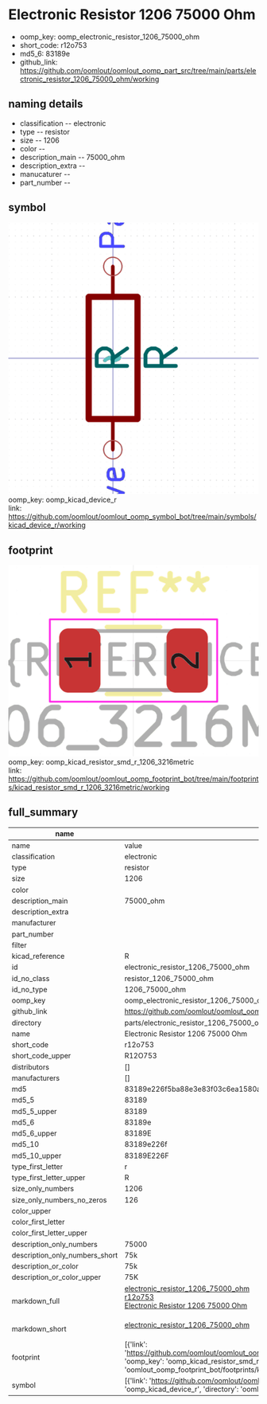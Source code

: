 # Electronic Resistor 1206 75000 Ohm

  
* oomp_key: oomp_electronic_resistor_1206_75000_ohm 
* short_code: r12o753
* md5_6: 83189e  
* github_link: https://github.com/oomlout/oomlout_oomp_part_src/tree/main/parts/electronic_resistor_1206_75000_ohm/working  
## naming details
* classification -- electronic
* type -- resistor
* size -- 1206
* color -- 
* description_main -- 75000_ohm
* description_extra -- 
* manucaturer -- 
* part_number -- 



## symbol

![](symbol/0/working/working_600.png)  
oomp_key: oomp_kicad_device_r  
link: https://github.com/oomlout/oomlout_oomp_symbol_bot/tree/main/symbols/kicad_device_r/working  

## footprint

![](footprint/0/working/working_600.png)  
oomp_key: oomp_kicad_resistor_smd_r_1206_3216metric  
link: https://github.com/oomlout/oomlout_oomp_footprint_bot/tree/main/footprints/kicad_resistor_smd_r_1206_3216metric/working  

## full_summary
| name | value | 
| --- | --- | 
| name | value | 
| classification | electronic | 
| type | resistor | 
| size | 1206 | 
| color |  | 
| description_main | 75000_ohm | 
| description_extra |  | 
| manufacturer |  | 
| part_number |  | 
| filter |  | 
| kicad_reference | R | 
| id | electronic_resistor_1206_75000_ohm | 
| id_no_class | resistor_1206_75000_ohm | 
| id_no_type | 1206_75000_ohm | 
| oomp_key | oomp_electronic_resistor_1206_75000_ohm | 
| github_link | https://github.com/oomlout/oomlout_oomp_part_src/tree/main/parts/electronic_resistor_1206_75000_ohm/working | 
| directory | parts/electronic_resistor_1206_75000_ohm | 
| name | Electronic Resistor 1206 75000 Ohm | 
| short_code | r12o753 | 
| short_code_upper | R12O753 | 
| distributors | [] | 
| manufacturers | [] | 
| md5 | 83189e226f5ba88e3e83f03c6ea1580a | 
| md5_5 | 83189 | 
| md5_5_upper | 83189 | 
| md5_6 | 83189e | 
| md5_6_upper | 83189E | 
| md5_10 | 83189e226f | 
| md5_10_upper | 83189E226F | 
| type_first_letter | r | 
| type_first_letter_upper | R | 
| size_only_numbers | 1206 | 
| size_only_numbers_no_zeros | 126 | 
| color_upper |  | 
| color_first_letter |  | 
| color_first_letter_upper |  | 
| description_only_numbers | 75000 | 
| description_only_numbers_short | 75k | 
| description_or_color | 75k | 
| description_or_color_upper | 75K | 
| markdown_full | [electronic_resistor_1206_75000_ohm](https://github.com/oomlout/oomlout_oomp_part_src/tree/main/parts/electronic_resistor_1206_75000_ohm/working)<br>[r12o753](https://github.com/oomlout/oomlout_oomp_part_src/tree/main/parts/electronic_resistor_1206_75000_ohm/working)<br>[Electronic Resistor 1206 75000 Ohm](https://github.com/oomlout/oomlout_oomp_part_src/tree/main/parts/electronic_resistor_1206_75000_ohm/working)<br><br> | 
| markdown_short | [electronic_resistor_1206_75000_ohm](https://github.com/oomlout/oomlout_oomp_part_src/tree/main/parts/electronic_resistor_1206_75000_ohm/working)<br><br> | 
| footprint | [{'link': 'https://github.com/oomlout/oomlout_oomp_footprint_bot/tree/main/foootprntss/kicad_resistor_smd_r_1206_3216metric', 'oomp_key': 'oomp_kicad_resistor_smd_r_1206_3216metric', 'directory': 'oomlout_oomp_footprint_bot/footprints/kicad_resistor_smd_r_1206_3216metric//working/working.kicad_mod'}] | 
| symbol | [{'link': 'https://github.com/oomlout/oomlout_oomp_symbol_bot/tree/main/symbols/kicad_device_r', 'oomp_key': 'oomp_kicad_device_r', 'directory': 'oomlout_oomp_symbol_bot/symbols/kicad_device_r//working/working.kicad_sym'}] | 
